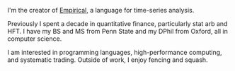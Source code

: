I'm the creator of [Empirical](https://www.empirical-soft.com/), a language for time-series analysis.

Previously I spent a decade in quantitative finance, particularly stat arb and HFT. I have my BS and MS from Penn State and my DPhil from Oxford, all in computer science.

I am interested in programming languages, high-performance computing, and systematic trading. Outside of work, I enjoy fencing and squash.
